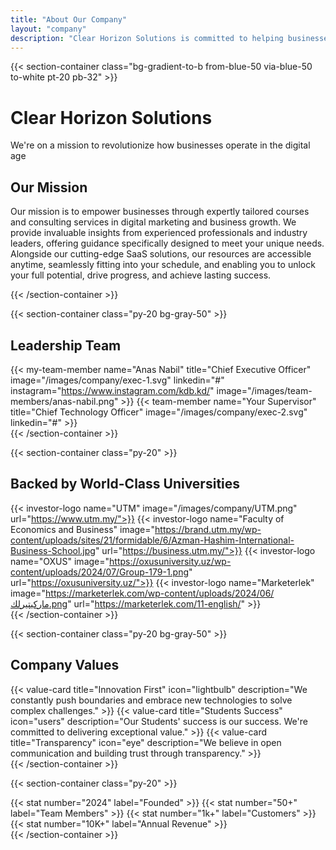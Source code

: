 ```yaml
---
title: "About Our Company"
layout: "company"
description: "Clear Horizon Solutions is committed to helping businesses thrive in the digital landscape by offering expert guidance and tools that foster growth and success"
---
```


{{< section-container class="bg-gradient-to-b from-blue-50 via-blue-50 to-white pt-20 pb-32" >}}
    <div class="text-center">
        <h1 class="text-4xl md:text-5xl font-bold mb-6">Clear Horizon Solutions</h1>
        <p class="text-xl text-gray-600 mb-16">We're on a mission to revolutionize how businesses operate in the digital age</p>
        <div class="max-w-3xl mx-auto bg-white rounded-xl shadow-sm p-8">
            <h2 class="text-3xl font-bold mb-4">Our Mission</h2>
            <p class="text-xl text-gray-600">
                Our mission is to empower businesses through expertly tailored courses and consulting services in digital marketing and business growth. We provide invaluable insights from experienced professionals and industry leaders, offering guidance specifically designed to meet your unique needs. Alongside our cutting-edge SaaS solutions, our resources are accessible anytime, seamlessly fitting into your schedule, and enabling you to unlock your full potential, drive progress, and achieve lasting success.
            </p>
        </div>
    </div>
{{< /section-container >}}

{{< section-container class="py-20 bg-gray-50" >}}
    <div class="max-w-6xl mx-auto">
        <h2 class="text-3xl font-bold text-center mb-12">Leadership Team</h2>
        <div class="grid grid-cols-1 md:grid-cols-3 gap-8">
            {{< my-team-member 
                name="Anas Nabil"
                title="Chief Executive Officer"
                image="/images/company/exec-1.svg"
                linkedin="#"
                instagram="https://www.instagram.com/kdb.kd/"
                image="/images/team-members/anas-nabil.png"
            >}}
            {{< team-member 
                name="Your Supervisor"
                title="Chief Technology Officer"
                image="/images/company/exec-2.svg"
                linkedin="#"
            >}}
        </div>
    </div>
{{< /section-container >}}

{{< section-container class="py-20" >}}
    <div class="max-w-6xl mx-auto">
        <h2 class="text-3xl font-bold text-center mb-12">Backed by World-Class Universities</h2>
        <div class="grid grid-cols-2 md:grid-cols-4 gap-8 items-center">
            {{< investor-logo name="UTM" image="/images/company/UTM.png" url="https://www.utm.my/">}}
            {{< investor-logo name="Faculty of Economics and Business" image="https://brand.utm.my/wp-content/uploads/sites/21/formidable/6/Azman-Hashim-International-Business-School.jpg" url="https://business.utm.my/">}}
            {{< investor-logo name="OXUS" image="https://oxusuniversity.uz/wp-content/uploads/2024/07/Group-179-1.png" url="https://oxusuniversity.uz/">}}
            {{< investor-logo name="Marketerlek" image="https://marketerlek.com/wp-content/uploads/2024/06/ماركيتيرلك.png" url="https://marketerlek.com/11-english/" >}}
        </div>
    </div>
{{< /section-container >}}

{{< section-container class="py-20 bg-gray-50" >}}
    <div class="max-w-6xl mx-auto">
        <h2 class="text-3xl font-bold text-center mb-12">Company Values</h2>
        <div class="grid grid-cols-1 md:grid-cols-3 gap-8">
            {{< value-card 
                title="Innovation First"
                icon="lightbulb"
                description="We constantly push boundaries and embrace new technologies to solve complex challenges."
            >}}
            {{< value-card 
                title="Students Success"
                icon="users"
                description="Our Students' success is our success. We're committed to delivering exceptional value."
            >}}
            {{< value-card 
                title="Transparency"
                icon="eye"
                description="We believe in open communication and building trust through transparency."
            >}}
        </div>
    </div>
{{< /section-container >}}

{{< section-container class="py-20" >}}
    <div class="max-w-6xl mx-auto">
        <div class="grid grid-cols-1 md:grid-cols-4 gap-8 text-center">
            {{< stat number="2024" label="Founded" >}}
            {{< stat number="50+" label="Team Members" >}}
            {{< stat number="1k+" label="Customers" >}}
            {{< stat number="10K+" label="Annual Revenue" >}}
        </div>
    </div>
{{< /section-container >}}
